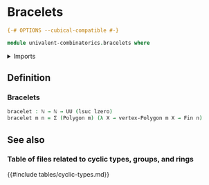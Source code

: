 # Bracelets

```agda
{-# OPTIONS --cubical-compatible #-}

module univalent-combinatorics.bracelets where
```

<details><summary>Imports</summary>

```agda
open import elementary-number-theory.natural-numbers

open import foundation.dependent-pair-types
open import foundation.universe-levels

open import graph-theory.polygons

open import univalent-combinatorics.standard-finite-types
```

</details>

## Definition

### Bracelets

```agda
bracelet : ℕ → ℕ → UU (lsuc lzero)
bracelet m n = Σ (Polygon m) (λ X → vertex-Polygon m X → Fin n)
```

## See also

### Table of files related to cyclic types, groups, and rings

{{#include tables/cyclic-types.md}}
